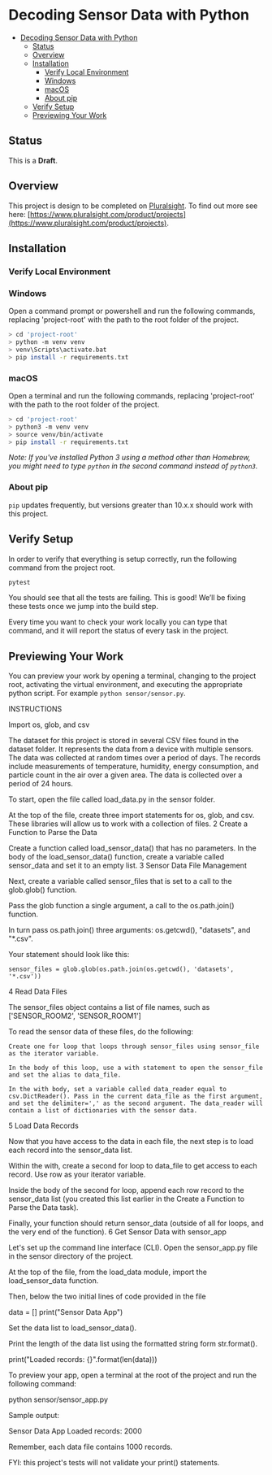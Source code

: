 # Decoding Sensor Data with Python

- [Decoding Sensor Data with Python](#decoding-sensor-data-with-python)
  - [Status](#status)
  - [Overview](#overview)
  - [Installation](#installation)
    - [Verify Local Environment](#verify-local-environment)
    - [Windows](#windows)
    - [macOS](#macos)
    - [About pip](#about-pip)
  - [Verify Setup](#verify-setup)
  - [Previewing Your Work](#previewing-your-work)

## Status

This is a **Draft**.

## Overview

This project is design to be completed on [Pluralsight](https://pluralsight.com). To find out more see here: [https://www.pluralsight.com/product/projects](https://www.pluralsight.com/product/projects).

## Installation

### Verify Local Environment

### Windows

Open a command prompt or powershell and run the following commands, replacing 'project-root' with the path to the root folder of the project.

``` bash
> cd 'project-root'
> python -m venv venv
> venv\Scripts\activate.bat
> pip install -r requirements.txt
```

### macOS

Open a terminal and run the following commands, replacing 'project-root' with the path to the root folder of the project.

```bash
> cd 'project-root'
> python3 -m venv venv
> source venv/bin/activate
> pip install -r requirements.txt
```

*Note: If you've installed Python 3 using a method other than Homebrew, you might need to type `python` in the second command instead of `python3`.*

### About pip

`pip` updates frequently, but versions greater than 10.x.x should work with this project.

## Verify Setup

In order to verify that everything is setup correctly, run the following command from the project root.

```bash
pytest
```

You should see that all the tests are failing. This is good! We’ll be fixing these tests once we jump into the build step.

Every time you want to check your work locally you can type that command, and it will report the status of every task in the project.

## Previewing Your Work

You can preview your work by opening a terminal, changing to the project root, activating the virtual environment, and executing the appropriate python script. For example `python sensor/sensor.py`.



INSTRUCTIONS

Import os, glob, and csv

The dataset for this project is stored in several CSV files found in the dataset folder. It represents the data from a device with multiple sensors. The data was collected at random times over a period of days. The records include measurements of temperature, humidity, energy consumption, and particle count in the air over a given area. The data is collected over a period of 24 hours.

To start, open the file called load_data.py in the sensor folder.

At the top of the file, create three import statements for os, glob, and csv. These libraries will allow us to work with a collection of files.
2
Create a Function to Parse the Data

Create a function called load_sensor_data() that has no parameters. In the body of the load_sensor_data() function, create a variable called sensor_data and set it to an empty list.
3
Sensor Data File Management

Next, create a variable called sensor_files that is set to a call to the glob.glob() function.

Pass the glob function a single argument, a call to the os.path.join() function.

In turn pass os.path.join() three arguments: os.getcwd(), "datasets", and "*.csv".

Your statement should look like this:

    sensor_files = glob.glob(os.path.join(os.getcwd(), 'datasets', '*.csv'))

4
Read Data Files

The sensor_files object contains a list of file names, such as ['SENSOR_ROOM2', 'SENSOR_ROOM1']

To read the sensor data of these files, do the following:

    Create one for loop that loops through sensor_files using sensor_file as the iterator variable.

    In the body of this loop, use a with statement to open the sensor_file and set the alias to data_file.

    In the with body, set a variable called data_reader equal to csv.DictReader(). Pass in the current data_file as the first argument, and set the delimiter=',' as the second argument. The data_reader will contain a list of dictionaries with the sensor data.

5
Load Data Records

Now that you have access to the data in each file, the next step is to load each record into the sensor_data list.

Within the with, create a second for loop to data_file to get access to each record. Use row as your iterator variable.

Inside the body of the second for loop, append each row record to the sensor_data list (you created this list earlier in the Create a Function to Parse the Data task).

Finally, your function should return sensor_data (outside of all for loops, and the very end of the function).
6
Get Sensor Data with sensor_app

Let's set up the command line interface (CLI). Open the sensor_app.py file in the sensor directory of the project.

At the top of the file, from the load_data module, import the load_sensor_data function.

Then, below the two initial lines of code provided in the file

data = []
print("Sensor Data App")

Set the data list to load_sensor_data().

Print the length of the data list using the formatted string form str.format().

print("Loaded records: {}".format(len(data)))

To preview your app, open a terminal at the root of the project and run the following command:

python sensor/sensor_app.py

Sample output:

Sensor Data App
Loaded records: 2000

Remember, each data file contains 1000 records.

FYI: this project's tests will not validate your print() statements.
